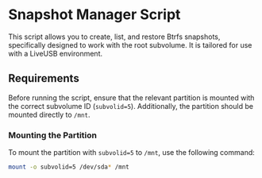 # Snapshot Manager Script

This script allows you to create, list, and restore Btrfs snapshots, specifically designed to work with the root subvolume. It is tailored for use with a LiveUSB environment.

## Requirements

Before running the script, ensure that the relevant partition is mounted with the correct subvolume ID (`subvolid=5`). Additionally, the partition should be mounted directly to `/mnt`.

### Mounting the Partition

To mount the partition with `subvolid=5` to `/mnt`, use the following command:

```bash
mount -o subvolid=5 /dev/sda* /mnt
